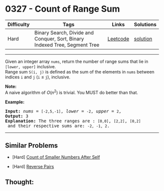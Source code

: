 # 0327 - Count of Range Sum

Difficulty  | Tags | Links | Solutions
----------- | ---- | ----- | -----
Hard | Binary Search, Divide and Conquer, Sort, Binary Indexed Tree, Segment Tree | [Leetcode](https://leetcode.com/problems/count-of-range-sum) | [solution](https://leetcode.com/problems/count-of-range-sum/solution/)


-----------

<p>Given an integer array <code>nums</code>, return the number of range sums that lie in <code>[lower, upper]</code> inclusive.<br />
Range sum <code>S(i, j)</code> is defined as the sum of the elements in <code>nums</code> between indices <code>i</code> and <code>j</code> (<code>i</code> &le; <code>j</code>), inclusive.</p>

<p><b>Note:</b><br />
A naive algorithm of <i>O</i>(<i>n</i><sup>2</sup>) is trivial. You MUST do better than that.</p>

<p><b>Example:</b></p>

<pre>
<strong>Input: </strong><i>nums</i> = <code>[-2,5,-1]</code>, <i>lower</i> = <code>-2</code>, <i>upper</i> = <code>2</code>,
<strong>Output: </strong>3 
<strong>Explanation: </strong>The three ranges are : <code>[0,0]</code>, <code>[2,2]</code>, <code>[0,2]</code> and their respective sums are: <code>-2, -1, 2</code>.
</pre>

-----------


## Similar Problems

- [Hard] [Count of Smaller Numbers After Self](count-of-smaller-numbers-after-self)

- [Hard] [Reverse Pairs](reverse-pairs)




## Thought:
